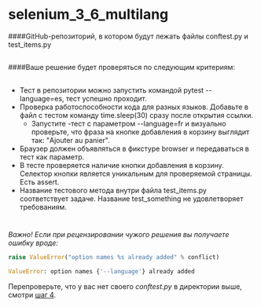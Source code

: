 # selenium_3_6_multilang
####GitHub-репозиторий, в котором будут лежать файлы conftest.py и test_items.py
##
####Ваше решение будет проверяться по следующим критериям:
##
- Тест в репозитории можно запустить командой pytest --language=es, тест успешно проходит.
- Проверка работоспособности кода для разных языков. Добавьте в файл с тестом команду time.sleep(30) сразу после открытия ссылки. 
  - Запустите -тест с параметром --language=fr и визуально проверьте, что фраза на кнопке добавления в корзину выглядит так: "Ajouter au panier".
- Браузер должен объявляться в фикстуре browser и передаваться в тест как параметр.
- В тесте проверяется наличие кнопки добавления в корзину. Селектор кнопки является уникальным для проверяемой страницы. Есть assert.
- Название тестового метода внутри файла test_items.py соответствует задаче. Название test_something не удовлетворяет требованиям.
#
*Важно! Если при рецензировании чужого решения вы получаете ошибку вроде:*
```python
raise ValueError("option names %s already added" % conflict)

ValueError: option names {'--language'} already added
```
Перепроверьте, что у вас нет своего _conftest.py_ в директории выше, смотри [шаг 4](https://stepik.org/lesson/237240/step/4?unit=209628).
